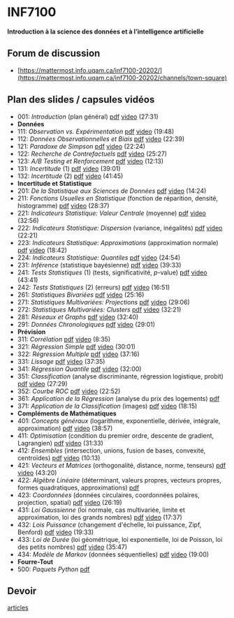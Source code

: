 # INF7100
**Introduction à la science des données et à l’intelligence artificielle**

## Forum de discussion
- [https://mattermost.info.uqam.ca/inf7100-20202/](https://mattermost.info.uqam.ca/inf7100-20202/channels/town-square)

## Plan des slides / capsules vidéos
- 001: *Introduction* (plan général) [pdf](/slides/INF7100-001.pdf) [video](https://www.youtube.com/watch?v=yoHlGHhRVXw&list=PLCrFTE7Gu_3T56FoAJrSMHNTKXn9P2gDQ) (27:31)
- **Données**
- 111: *Observation vs. Expérimentation* [pdf](/slides/INF7100-111.pdf) [video](https://www.youtube.com/watch?v=H0kCAO5GQ5s) (19:48)
- 112: *Données Observationnelles et Biais* [pdf](/slides/INF7100-112.pdf) [video](https://www.youtube.com/watch?v=OJhz-J4yLuM) (22:39)
- 121: *Paradoxe de Simpson* [pdf](/slides/INF7100-121.pdf) [video](https://www.youtube.com/watch?v=GAht19dHtGU&list=PLCrFTE7Gu_3T56FoAJrSMHNTKXn9P2gDQ) (22:24)
- 122: *Recherche de Contrefactuels* [pdf](/slides/INF7100-122.pdf) [video](https://www.youtube.com/watch?v=QdOug2zNNdo) (25:27)
- 123: *A/B Testing et Renforcement* [pdf](/slides/INF7100-123.pdf) [video](https://www.youtube.com/watch?v=4f6KhBsowH0) (12:13)
- 131: *Incertitude* (1) [pdf](/slides/INF7100-131.pdf) [video](https://www.youtube.com/watch?v=t2ivsQ1-1Fo) (39:01)
- 132: *Incertitude* (2) [pdf](/slides/INF7100-132.pdf) [video](https://www.youtube.com/watch?v=TmOshkTbuvI) (41:45)
- **Incertitude et Statistique**
- 201: *De la Statistique aux Sciences de Données* [pdf](/slides/INF7100-201.pdf) [video](https://www.youtube.com/watch?v=h-sOCnHUpso) (14:24)
- 211: *Fonctions Usuelles en Statistique* (fonction de réparition, densité, histogramme) [pdf](/slides/INF7100-211.pdf) [video](https://www.youtube.com/watch?v=OoKvF42lQ1k) (28:37)
- 221: *Indicateurs Statistique: Valeur Centrale* (moyenne) [pdf](/slides/INF7100-221.pdf) [video](https://www.youtube.com/watch?v=5XwhWyKAT4Q) (32:56)
- 222: *Indicateurs Statistique: Dispersion* (variance, inégalités) [pdf](/slides/INF7100-222.pdf) [video](https://www.youtube.com/watch?v=jBdevyz1THA) (22:21)
- 223: *Indicateurs Statistique: Approximations* (approximation normale) [pdf](/slides/INF7100-223.pdf) [video](https://www.youtube.com/watch?v=5rlf6R6Oa_A) (18:42)
- 224: *Indicateurs Statistique: Quantiles* [pdf](/slides/INF7100-224.pdf) [video](https://www.youtube.com/watch?v=5S86QI3idGY) (24:54)
- 231: *Inférence* (statistique bayésienne) [pdf](/slides/INF7100-231.pdf) [video](https://www.youtube.com/watch?v=HSSN2Hhwqnc) (39:33)
- 241: *Tests Statistiques* (1) (tests, significativité, *p*-value) [pdf](/slides/INF7100-241.pdf) [video](https://www.youtube.com/watch?v=eSbgjCofHDQ) (43:41)
- 242: *Tests Statistiques* (2) (erreurs) [pdf](/slides/INF7100-242.pdf) [video](https://www.youtube.com/watch?v=cWntaowhSvQ) (16:51)
- 261: *Statistiques Bivariées* [pdf](/slides/INF7100-261.pdf) [video](https://www.youtube.com/watch?v=RrPV2hsW5Yo) (25:16)
- 271: *Statistiques Multivariées: Projections* [pdf](/slides/INF7100-271.pdf) [video](https://www.youtube.com/watch?v=0pnTtB5warg) (29:06)
- 272: *Statistiques Multivariées: Clusters* [pdf](/slides/INF7100-272.pdf) [video](https://www.youtube.com/watch?v=7ZwRSroso6o) (32:21)
- 281: *Réseaux et Graphs* [pdf](/slides/INF7100-281.pdf) [video](https://www.youtube.com/watch?v=7WHothyDSG8) (32:40)
- 291: *Données Chronologiques* [pdf](/slides/INF7100-291.pdf) [video](https://www.youtube.com/watch?v=QaBSirpLh-8) (29:01)
- **Prévision**
- 311: *Corrélation* [pdf](/slides/INF7100-311.pdf) [video](https://www.youtube.com/watch?v=uM6v9uTXapc) (8:35)
- 321: *Régression Simple* [pdf](/slides/INF7100-321.pdf) [video](https://www.youtube.com/watch?v=dqk73NA2syE) (30:01)
- 322: *Régression Multiple* [pdf](/slides/INF7100-322.pdf) [video](https://www.youtube.com/watch?v=-cPskjEWto0) (37:16)
- 331: *Lissage* [pdf](/slides/INF7100-331.pdf) [video](https://www.youtube.com/watch?v=xxf_LIR53OQ) (37:35)
- 341: *Régression Quantile* [pdf](/slides/INF7100-341.pdf) [video](https://www.youtube.com/watch?v=sSMeyuBZITs) (32:00)
- 351: *Classification* (analyse discriminante, régression logistique, probit) [pdf](/slides/INF7100-351.pdf) [video](https://www.youtube.com/watch?v=rq13B4MZ1bI) (27:29)
- 352: *Courbe ROC* [pdf](/slides/INF7100-352.pdf) [video](https://www.youtube.com/watch?v=UQ5sH1XJhIo) (22:52)
- 361: *Application de la Régression* (analyse du prix des logements) [pdf](/slides/INF7100-361.pdf)
- 371: *Application de la Classification* (images) [pdf](/slides/INF7100-371.pdf) [video](https://www.youtube.com/watch?v=wc26uru0zH0) (18:15)
- **Compléments de Mathématiques**
- 401: *Concepts généraux* (logarithme, exponentielle, dérivée, intégrale, approximation) [pdf](/slides/INF7100-401.pdf) [video](https://www.youtube.com/watch?v=yoHlGHhRVXw&list=PLCrFTE7Gu_3T56FoAJrSMHNTKXn9P2gDQ) (38:57)
- 411: *Optimisation* (condition du premier ordre, descente de gradient, Lagrangien) [pdf](/slides/INF7100-411.pdf) [video](https://www.youtube.com/watch?v=meQ--QGuxZ8&list=PLCrFTE7Gu_3T56FoAJrSMHNTKXn9P2gDQ) (31:33)
- 412: *Ensembles* (intersection, unions, fusion de bases, convexité, centroïdes) [pdf](/slides/INF7100-412.pdf) [video](https://www.youtube.com/watch?v=mMFmBP4mJSQ&list=PLCrFTE7Gu_3T56FoAJrSMHNTKXn9P2gDQ) (10:13)
- 421: *Vecteurs et Matrices* (orthogonalité, distance, norme, tenseurs) [pdf](/slides/INF7100-421.pdf) [video](https://www.youtube.com/watch?v=GAht19dHtGU&list=PLCrFTE7Gu_3T56FoAJrSMHNTKXn9P2gDQ) (43:20)
- 422: *Algèbre Linéaire* (déterminant, valeurs propres, vecteurs propres, formes quadratiques, approximations) [pdf](/slides/INF7100-422.pdf) 
- 423: *Coordonnées* (données circulaires, coordonnées polaires, projection, spatial) [pdf](/slides/INF7100-423.pdf) [video](https://www.youtube.com/watch?v=m7vrV7RccOU) (26:19)
- 431: *Loi Gaussienne* (loi normale, cas multivariée, limite et approximation, loi des grands nombres) [pdf](/slides/INF7100-431.pdf) [video](https://www.youtube.com/watch?v=Ztkq8jDpnwQ) (17:37)
- 432: *Lois Puissance* (changement d'échelle, loi puissance, Zipf, Benford) [pdf](/slides/INF7100-432.pdf) [video](https://www.youtube.com/watch?v=-pqxHRzzGF0) (19:33)
- 433: *Loi de Durée* (loi géométrique, loi exponentielle, loi de Poisson, loi des petits nombres) [pdf](/slides/INF7100-433.pdf) [video](https://www.youtube.com/watch?v=6dIXDyKxeOE) (35:47)
- 434: *Modèle de Markov* (données séquentielles) [pdf](/slides/INF7100-434.pdf) [video](https://www.youtube.com/watch?v=Q1IcK4eCdoA) (19:00)
- **Fourre-Tout**
- 500: *Paquets Python* [pdf](/slides/INF71000-500.pdf) 

## Devoir
[articles](devoir.md)

